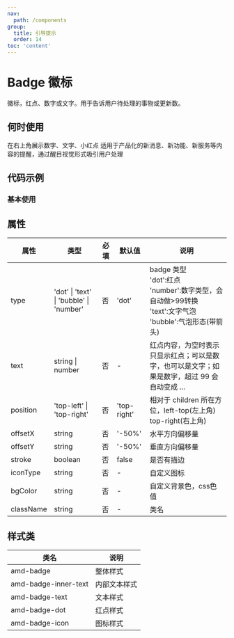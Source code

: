 ```yaml
---
nav:
  path: /components
group:
  title: 引导提示
  order: 14
toc: 'content'
---
```


# Badge 徽标
徽标，红点、数字或文字。用于告诉用户待处理的事物或更新数。
## 何时使用
在右上角展示数字、文字、小红点	适用于产品化的新消息、新功能、新服务等内容的提醒，通过醒目视觉形式吸引用户处理

## 代码示例
### 基本使用
<code src='../../demo/pages/Badge'></code>



## 属性

| 属性 | 类型 | 必填 | 默认值 | 说明 |
| -----|-----|-----|-----|----- |
| type | 'dot' &verbar; 'text' &verbar; 'bubble' &verbar; 'number' | 否 | 'dot' | badge 类型<br/>'dot':红点<br>'number':数字类型，会自动做>99转换<br>'text':文字气泡<br>'bubble':气泡形态(带箭头) |
| text | string &verbar; number | 否 | - | 红点内容，为空时表示只显示红点；可以是数字，也可以是文字；如果是数字，超过 99 会自动变成 ... |
| position | 'top-left' &verbar; 'top-right' | 否 | 'top-right' | 相对于 children 所在方位，left-top(左上角) top-right(右上角) |
| offsetX | string | 否 | '-50%' | 水平方向偏移量 |
| offsetY | string | 否 | '-50%' | 垂直方向偏移量 |
| stroke | boolean | 否 | false | 是否有描边 |
| iconType | string | 否 | - | 自定义图标 |
| bgColor | string | 否 | - | 自定义背景色，css色值 |
| className | string | 否 | - | 类名 |

## 样式类
| 类名 | 说明 |
| -----|-----|
| amd-badge | 整体样式 |
| amd-badge-inner-text | 内部文本样式 |
| amd-badge-text | 文本样式 |
| amd-badge-dot | 红点样式 |
| amd-badge-icon | 图标样式 |
